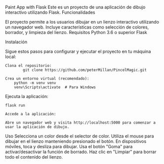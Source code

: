  Paint App with Flask
Este es un proyecto de una aplicación de dibujo interactivo utilizando Flask.
Funcionalidades

El proyecto permite a los usuarios dibujar en un lienzo interactivo utilizando un navegador web. Incluye características como selección de colores, borrador, y limpieza del lienzo.
Requisitos
    Python 3.6 o superior
    Flask

Instalación

Sigue estos pasos para configurar y ejecutar el proyecto en tu máquina local:

    Clona el repositorio:
            git clone https://github.com/peterMillan/PincelMagic.git

    Crea un entorno virtual (recomendado):
        python -m venv venv
        venv\Scripts\activate  # Para Windows


Ejecuta la aplicación:

    flask run

    Accede a la aplicación:

    Abre un navegador web y visita http://localhost:5000 para comenzar a usar la aplicación de dibujo.

Uso
    Selecciona un color desde el selector de color.
    Utiliza el mouse para dibujar en el lienzo manteniendo presionado el botón.
    En dispositivos móviles, toca y desliza para dibujar.
    Usa el botón "Goma" para activar/desactivar la función de borrado.
    Haz clic en "Limpiar" para borrar todo el contenido del lienzo.
